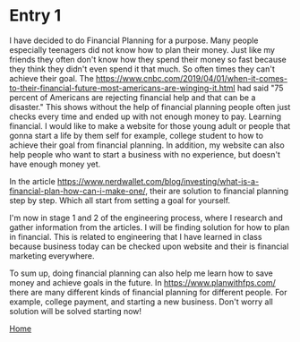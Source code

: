# Entry 1

I have decided to do Financial Planning for a purpose. Many people especially teenagers did not know how to plan their money. Just like my friends they often don't know how they spend their money so fast because they think they didn't even spend it that much. So often times they can't achieve their goal. The https://www.cnbc.com/2019/04/01/when-it-comes-to-their-financial-future-most-americans-are-winging-it.html had said "75 percent of Americans are rejecting financial help and that can be a disaster." This shows without the help of financial planning people often just checks every time and ended up with not enough money to pay. Learning financial. I would like to make a website for those young adult or people that gonna start a life by them self for example, college student to how to achieve their goal from financial planning. In addition, my website can also help people who want to start a business with no experience, but doesn't have enough money yet. 

In the article https://www.nerdwallet.com/blog/investing/what-is-a-financial-plan-how-can-i-make-one/, their are solution to financial planning step by step. Which all start from setting a goal for yourself.

I'm now in stage 1 and 2 of the engineering process, where I research and gather information from the articles. I will be finding solution for how to plan in financial. This is related to engineering that I have learned in class because business today can be checked upon website and their is financial marketing everywhere.

To sum up, doing financial planning can also help me learn how to save money and achieve goals in the future. In https://www.planwithfps.com/ there are many different kinds of financial planning for different people. For example, college payment, and starting a new business. Don't worry all solution will be solved starting now!

[Home](../README.md)

